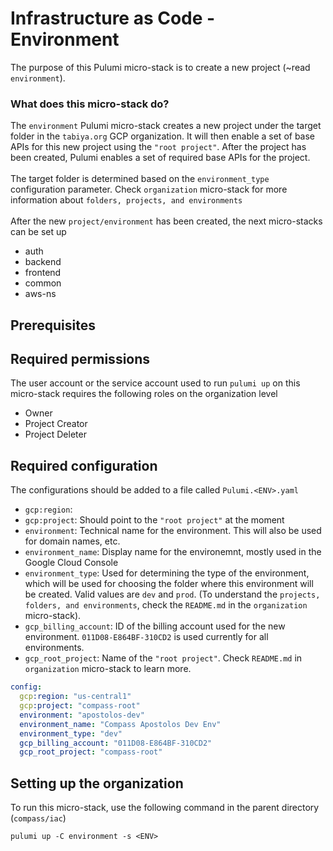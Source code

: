 # Infrastructure as Code - Environment

The purpose of this Pulumi micro-stack is to create a new project (~read `environment`).

### What does this micro-stack do?

The `environment` Pulumi micro-stack creates a new project under the target folder in the `tabiya.org` GCP organization. It will then enable a set of base APIs for this new project using the `"root project"`. After the project has been created, Pulumi enables a set of required base APIs for the project.\
\
The target folder is determined based on the `environment_type` configuration parameter. Check `organization` micro-stack for more information about `folders, projects, and environments`\
\
After the new `project/environment` has been created, the next micro-stacks can be set up
- auth
- backend
- frontend
- common
- aws-ns

## Prerequisites


## Required permissions

The user account or the service account used to run `pulumi up` on this micro-stack requires the following roles on the organization level

* Owner
* Project Creator
* Project Deleter

## Required configuration

The configurations should be added to a file called `Pulumi.<ENV>.yaml`
* `gcp:region`: <This might actually not be necessary>
* `gcp:project`: Should point to the `"root project"` at the moment
* `environment`: Technical name for the environment. This will also be used for domain names, etc.
* `environment_name`: Display name for the environemnt, mostly used in the Google Cloud Console
* `environment_type`: Used for determining the type of the environment, which will be used for choosing the folder where this environment will be created. Valid values are `dev` and `prod`. (To understand the `projects, folders, and environments`, check the `README.md` in the `organization` micro-stack).
* `gcp_billing_account`: ID of the billing account used for the new environment. `011D08-E864BF-310CD2` is used currently for all environments.
* `gcp_root_project`: Name of the `"root project"`. Check `README.md` in `organization` micro-stack to learn more.

```yaml
config:
  gcp:region: "us-central1"
  gcp:project: "compass-root"
  environment: "apostolos-dev"
  environment_name: "Compass Apostolos Dev Env"
  environment_type: "dev"
  gcp_billing_account: "011D08-E864BF-310CD2"
  gcp_root_project: "compass-root"
```

## Setting up the organization

To run this micro-stack, use the following command in the parent directory (`compass/iac`)

`pulumi up -C environment -s <ENV>`
